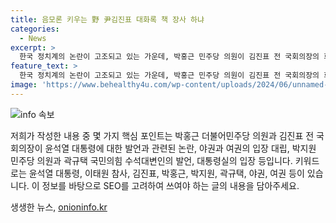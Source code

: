 ```yaml
---
title: 음모론 키우는 野 尹김진표 대화록 책 장사 하냐
categories:
  - News
excerpt: >
  한국 정치계의 논란이 고조되고 있는 가운데, 박홍근 민주당 의원이 김진표 전 국회의장의 회고록 내용에 대한 반박을 페이스북에 올렸다. 이에 반해 야당은 대통령의 발언과 관련된 논란에 대해 비판을 이어가고 있으며, 이에 대한 여권의 반발도 이어지고 있다. 이에 대통령실 고위 관계자는 김 전 의장의 회고록을 비판하며, 대통령의 이태원 참사에 대한 적극적 대응과 철저한 수사 지시를 강조했다. 이러한 논란에 대한 정치권의 입장 차이와 공방이 계속되고 있다.
feature_text: >
  한국 정치계의 논란이 고조되고 있는 가운데, 박홍근 민주당 의원이 김진표 전 국회의장의 회고록 내용에 대한 반박을 페이스북에 올렸다. 이에 반해 야당은 대통령의 발언과 관련된 논란에 대해 비판을 이어가고 있으며, 이에 대한 여권의 반발도 이어지고 있다. 이에 대통령실 고위 관계자는 김 전 의장의 회고록을 비판하며, 대통령의 이태원 참사에 대한 적극적 대응과 철저한 수사 지시를 강조했다. 이러한 논란에 대한 정치권의 입장 차이와 공방이 계속되고 있다.
image: 'https://www.behealthy4u.com/wp-content/uploads/2024/06/unnamed-file.png'
---
```


<p><img src="https://www.behealthy4u.com/wp-content/uploads/2024/06/unnamed-file.png" alt="info 속보" /></p>

<p>저희가 작성한 내용 중 몇 가지 핵심 포인트는 박홍근 더불어민주당 의원과 김진표 전 국회의장이 윤석열 대통령에 대한 발언과 관련된 논란, 야권과 여권의 입장 대립, 박지원 민주당 의원과 곽규택 국민의힘 수석대변인의 발언, 대통령실의 입장 등입니다. 키워드로는 윤석열 대통령, 이태원 참사, 김진표, 박홍근, 박지원, 곽규택, 야권, 여권 등이 있습니다. 이 정보를 바탕으로 SEO를 고려하여 쓰여야 하는 글의 내용을 담아주세요.</p>
생생한 뉴스, <a href="https://onioninfo.kr" rel="dofollow">onioninfo.kr</a>


